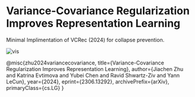 # Variance-Covariance Regularization Improves Representation Learning


Minimal Implimentation of VCRec (2024) for collapse prevention.


![vis](https://github.com/Algomancer/VCReg/assets/13579432/12ddbf72-94ce-4dbb-ba88-6fb925ce9e72)


@misc{zhu2024variancecovariance,
      title={Variance-Covariance Regularization Improves Representation Learning}, 
      author={Jiachen Zhu and Katrina Evtimova and Yubei Chen and Ravid Shwartz-Ziv and Yann LeCun},
      year={2024},
      eprint={2306.13292},
      archivePrefix={arXiv},
      primaryClass={cs.LG}
}
